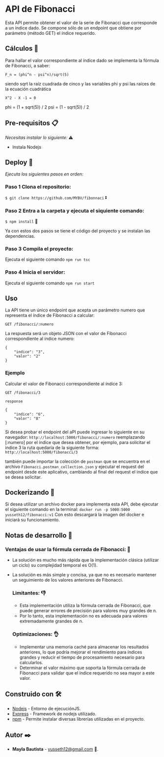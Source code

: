 # API de Fibonacci

Esta API permite obtener el valor de la serie de Fibonacci que corresponde a un índice dado.
Se compone sólo de un endpoint que obtiene por parámetro (método GET) el índice requerido.


## Cálculos 🔣

Para hallar el valor correspondiente al índice dado se implementa la fórmula de Fibonacci, a saber:

   ``F_n = (phi^n - psi^n)/sqrt(5)``

siendo sqrt la raíz cuadrada de cinco y las variables phi y psi las raíces de la ecuación cuadrática 

   ```X^2 - X -1 = 0```

phi = (1 + sqrt(5)) / 2
psi = (1 - sqrt(5)) / 2

## Pre-requisitos 📋

_Necesitas instalar lo siguiente:_ ⚠️

* Instala Nodejs

## Deploy 🚀
_Ejecuta los siguientes pasos en orden:_

### Paso 1 Clona el repositorio: 

  ```$ git clone https://github.com/MYBV/fibonnaci``` ⏬

### Paso 2 Entra a la carpeta y ejecuta el siquiente comando: 

  ```$ npm install``` 📂	

Ya con estos dos pasos se tiene el código del proyecto y se instalan las dependencias.

### Paso 3 Compila el proyecto:

Ejecuta el siguiente comando
   ```npm run tsc```

### Paso 4 Inicia el servidor:
Ejecuta el siguiente comando
   ```npm run start```



## Uso
    
   La API tiene un único endpoint que acepta un parámetro numero que representa el índice de Fibonacci a calcular:

   ```GET /fibonacci/:numero```


   La respuesta será un objeto JSON con el valor de Fibonacci correspondiente al índice numero:

    {
        "indice": "3",
        "valor": "2"
    }

   ### Ejemplo

   Calcular el valor de Fibonacci correspondiente al índice 3:

   ```GET /fibonacci/3```

   ```response```

    {
        "indice": "6",
        "valor": "8"
    }

   Si desea probar el endpoint del aPI puede ingresar lo siguiente en su navegador:
   ```http://localhost:5000/fibonacci/:numero```
   reemplazando [:numero] por el índice que desea obtener, por ejemplo, para solicitar el indice 3 la ruta quedaría de la siguiente forma: 
   ```http://localhost:5000/fibonacci/3```

   también puede importar la colección de ```postman``` que se encuentra en el archivo ```Fibonacci.postman_collection.json``` y ejecutar el request del endpoint desde este aplicativo, cambiando al final del request el indice que se desea solicitar.

## Dockerizando 🐋

Si desea utilizar un archivo docker para implementa esta API, debe ejecutar el siguiente comando en la terminal:
   ```docker run -p 5000:5000 yusseth12/fibonacci:v1```
Con esto descargará la imagen del docker e iniciará su funcionamiento.

## Notas de desarrollo 📝

   ### Ventajas de usar la fórmula cerrada de Fibonacci: 💪

* La solución es mucho más rápida que la implementación clásica (utilizar un ciclo) su complejidad temporal es O(1).
* La solución es más simple y concisa, ya que no es necesario mantener un seguimiento de los valores anteriores de Fibonacci.

   ### Limitantes: 👎

   * Esta implementación utiliza la fórmula cerrada de Fibonacci, que puede generar errores de precisión para valores muy grandes de n. 
   * Por lo tanto, esta implementación no es adecuada para valores extremadamente grandes de n.

   ### Optimizaciones: 👌

   * Implementar una memoria caché para almacenar los resultados anteriores, lo que podría mejorar el rendimiento para índices grandes y reducir el tiempo de procesamiento necesario para calcularlos.
   * Determinar el valor máximo que soporta la fórmula cerrada de Fibonacci para validar que el índice requerido no sea mayor a este valor.


## Construido con 🛠️

* [Nodejs](https://nodejs.org) - Entorno de ejecuciónJS.
* [Express](https://expressjs.com/) - Framework de nodejs utilizado.
* [npm](https://www.npmjs.com/) - Permite instalar diversas librerías utilizadas en el proyecto.

## Autor ✒️

* **Mayla Bautista** - [yusseth12@gmail.com](#des_Mayla) 👤.